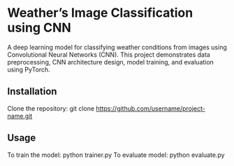 # Weather’s Image Classification using CNN
A deep learning model for classifying weather conditions from images using Convolutional Neural Networks (CNN). 
This project demonstrates data preprocessing, CNN architecture design, model training, and evaluation using PyTorch.
## Installation
Clone the repository:
git clone https://github.com/username/project-name.git
## Usage
To train the model:
python trainer.py
To evaluate model:
python evaluate.py

